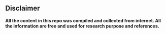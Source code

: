 ## Disclaimer

**All the content in this repo was compiled and collected from internet. All the information are free and used for research purpose and references.**